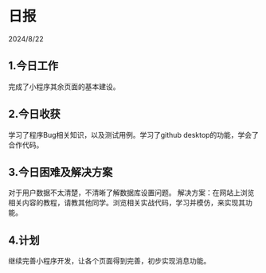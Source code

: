 # 日报 
2024/8/22 

## 1.今日工作
完成了小程序其余页面的基本建设。
## 2.今日收获
学习了程序Bug相关知识，以及测试用例。学习了github desktop的功能，学会了合作代码。
## 3.今日困难及解决方案
对于用户数据不太清楚，不清晰了解数据库设置问题。
解决方案：在网站上浏览相关内容的教程，请教其他同学。浏览相关实战代码，学习并模仿，来实现其功能。
## 4.计划
继续完善小程序开发，让各个页面得到完善，初步实现消息功能。